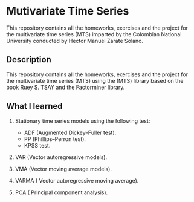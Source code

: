 # Mutivariate Time Series


This repository contains all the homeworks, exercises and the project for the multivariate time series (MTS) imparted by the Colombian National University conducted by Hector Manuel Zarate Solano.

## Description

This repository contains all the homeworks, exercises and the project for the multivariate time series (MTS) using the (MTS) library based on the book Ruey S. TSAY and the Factorminer library.

## What I learned

1. Stationary time series models using the following test:

    - ADF (Augmented Dickey–Fuller test).
    - PP (Phillips–Perron test).
    - KPSS test.

2. VAR (Vector autoregressive models).
3. VMA (Vector moving average models).
4. VARMA ( Vector autoregressive moving average).

5. PCA ( Principal component analysis).

